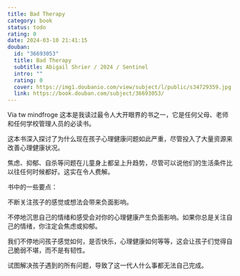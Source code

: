 ```yaml
---
title: Bad Therapy
category: book
status: todo
rating: 0
date: 2024-03-10 21:41:15
douban:
  id: "36693053"
  title: Bad Therapy
  subtitle: Abigail Shrier / 2024 / Sentinel
  intro: ""
  rating: 0
  cover: https://img1.doubanio.com/view/subject/l/public/s34729359.jpg
  link: https://book.douban.com/subject/36693053/
---
```


Via tw mindfroge 这本是我读过最令人大开眼界的书之一，它是任何父母、老师和任何学校管理人员的必读书。

这本书深入探讨了为什么现在孩子心理健康问题如此严重，尽管投入了大量资源来改善心理健康状况。

焦虑、抑郁、自杀等问题在儿童身上都呈上升趋势，尽管可以说他们的生活条件比以往任何时候都好。这实在令人费解。

书中的一些要点：

不断关注孩子的感觉或想法会带来负面影响。

不停地沉思自己的情绪和感受会对你的心理健康产生负面影响。如果你总是关注自己的情绪，你注定会焦虑或抑郁。

我们不停地问孩子感觉如何，是否快乐，心理健康如何等等，这会让孩子们觉得自己脆弱不堪，而不是有韧性。

试图解决孩子遇到的所有问题，导致了这一代人什么事都无法自己完成。
